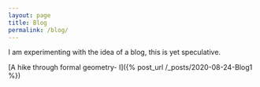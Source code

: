```yaml
---
layout: page
title: Blog
permalink: /blog/
---
```


I am experimenting with the idea of a blog, this is yet speculative.

[A hike through formal geometry- I]({% post_url /_posts/2020-08-24-Blog1 %})

